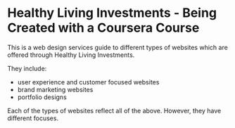 # Healthy Living Investments - Being Created with a Coursera Course

This is a web design services guide to different types of websites which are offered through Healthy Living Investments.  

They include:
- user experience and customer focused websites
- brand marketing websites
- portfolio designs

Each of the types of websites reflect all of the above.  However, they have different focuses.
